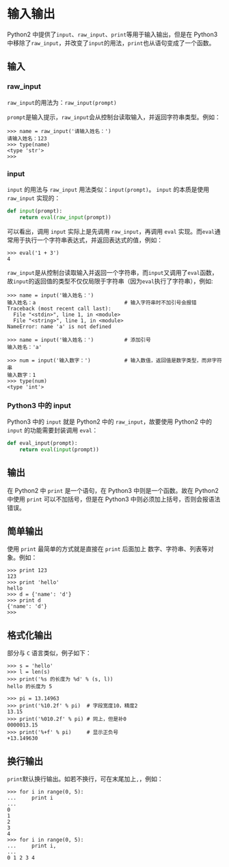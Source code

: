 # 输入输出

Python2 中提供了`input`、`raw_input`、`print`等用于输入输出，但是在 Python3 中移除了`raw_input`，并改变了`input`的用法，`print`也从语句变成了一个函数。

## 输入

### raw_input

`raw_input`的用法为：`raw_input(prompt)`

`prompt`是输入提示，`raw_input`会从控制台读取输入，并返回字符串类型。例如：

```shell
>>> name = raw_input('请输入姓名：')
请输入姓名：123
>>> type(name)
<type 'str'>
>>>
```

### input

`input` 的用法与 `raw_input` 用法类似：`input(prompt)`。
`input` 的本质是使用 `raw_input` 实现的：

```python
def input(prompt):
    return eval(raw_input(prompt))
```

可以看出，调用 `input` 实际上是先调用 `raw_input`，再调用 `eval` 实现。而`eval`通常用于执行一个字符串表达式，并返回表达式的值，例如：

```shell
>>> eval('1 + 3')
4
```

`raw_input`是从控制台读取输入并返回一个字符串，而`input`又调用了`eval`函数，故`input`的返回值的类型不仅仅局限于字符串（因为`eval`执行了字符串），例如:

```shell
>>> name = input('输入姓名：')
输入姓名：a                             # 输入字符串时不加引号会报错
Traceback (most recent call last):
  File "<stdin>", line 1, in <module>
  File "<string>", line 1, in <module>
NameError: name 'a' is not defined

>>> name = input('输入姓名：')          # 添加引号
输入姓名：'a'

>>> num = input('输入数字：')           # 输入数值，返回值是数字类型，而非字符串
输入数字：1
>>> type(num)
<type 'int'>
```

### Python3 中的 input

Python3 中的 `input` 就是 Python2 中的 `raw_input`，故要使用 Python2 中的 `input` 的功能需要封装调用 `eval`：

```python
def eval_input(prompt):
    return eval(input(prompt))
```

## 输出

在 Python2 中 `print` 是一个语句，在 Python3 中则是一个函数。故在 Python2 中使用 `print` 可以不加括号，但是在 Python3 中则必须加上括号，否则会报语法错误。

## 简单输出

使用 `print` 最简单的方式就是直接在 `print` 后面加上 数字、字符串、列表等对象。例如：

```shell
>>> print 123
123
>>> print 'hello'
hello
>>> d = {'name': 'd'}
>>> print d
{'name': 'd'}
>>>
```

## 格式化输出

部分与 `C` 语言类似，例子如下：

```shell
>>> s = 'hello'
>>> l = len(s)
>>> print('%s 的长度为 %d' % (s, l))
hello 的长度为 5

>>> pi = 13.14963
>>> print('%10.2f' % pi)  # 字段宽度10，精度2
13.15
>>> print('%010.2f' % pi) # 同上，但是补0
0000013.15
>>> print('%+f' % pi)     # 显示正负号
+13.149630
```

## 换行输出

`print`默认换行输出。如若不换行，可在末尾加上`,`，例如：

```shell
>>> for i in range(0, 5):
...     print i
...
0
1
2
3
4
>>> for i in range(0, 5):
...     print i,
...
0 1 2 3 4
```
